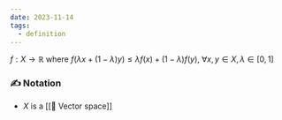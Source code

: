 ```yaml
---
date: 2023-11-14
tags:
  - definition
---
```

$f: X \rightarrow \mathbb{R}$ where $f(\lambda x + ( 1- \lambda ) y ) \leq \lambda f(x) + ( 1-\lambda ) f(y)$, $\forall x,y \in X, \lambda \in [0,1]$

### ✍️ Notation
- $X$ is a [[📘 Vector space]]